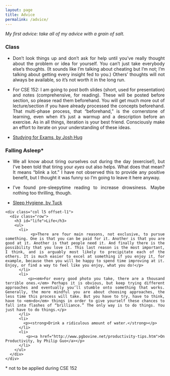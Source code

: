 ```yaml
---
layout: page
title: Advice
permalink: /advice/
---
```


_My first advice: take all of my advice with a grain of salt._

<div style="text-align: justify">
  <div class="row">
    <div class="col l5">
      <div class="row">
        <div class="col">
          <h3 id="class">Class</h3>
          <ul>
            <li>
              <p>Don’t look things up and don’t ask for help until you’ve really thought about the problem or idea for yourself. You can’t just take everybody else’s thoughts. (It sounds like I’m talking about cheating but I’m not; I’m talking about getting every insight fed to you.) Others’ thoughts will not always be available, so it’s not worth it in the long run.</p>
            </li>
            <li>
              <p>For CSE 152: I am going to post both slides (short, used for presentation) and notes (comprehensive, for reading). These will be posted before section, so please read them beforehand. You will get much more out of lecture/section if you have already processed the concepts beforehand. That multi-phase process, that “beforehand,” is the cornerstone of learning, even when it’s just a warmup and a description before an exercise. As in all things, iteration is your best friend. Consciously make an effort to iterate on your understanding of these ideas.</p>
            </li>
            <li>
              <p><a href="http://datastructur.es/sp17/materials/guides/study-guide.html">Studying for Exams, by Josh Hug</a></p>
            </li>
          </ul>
        </div>
      </div>
      <div class="row">
        <div class="col">
          <h3 id="falling-asleep">Falling Asleep*</h3>
          <ul>
            <li>
              <p>We all know about tiring ourselves out during the day (exercise!), but I’ve been told that tiring your <em>eyes</em> out also helps. What does that mean? It means “blink a lot.” I have not observed this to provide any positive benefit, but I thought it was funny so I’m going to leave it here anyway.</p>
            </li>
            <li>
              <p>I’ve found pre-sleepytime reading to increase drowsiness. Maybe nothing too thrilling, though.</p>
            </li>
            <li>
              <p><a href="https://www.tuck.com/sleep-hygiene/">Sleep Hygiene, by Tuck</a></p>
            </li>
          </ul>
        </div>
      </div>
    </div>

    <div class="col l5 offset-l1">
      <div class="row">
        <h3 id="life">Life</h3>
        <ul>
          <li>
            <p>There are four main reasons, not exclusive, to pursue something. One is that you can be paid for it. Another is that you are good at it. Another is that people need it. And finally there is the possibility that you love it. This last reason is the most important, I think, and is arguably most likely to precipitate each of the others. It is much easier to excel at something if you enjoy it, for example, because then you will be happy to spend time improving at it. Enjoy, or find a way to feel like you enjoy, what you do!</p>
          </li>
          <li>
            <p><em>For every good photo you take, there are a thousand terrible ones.</em> Perhaps it is obvious, but keep trying different approaches and eventually you’ll stumble onto something that works. Generally, the more mindful you are about choosing approaches, the less time this process will take. But you have to try, have to think, have to <em>do</em> things in order to give yourself these chances to fall into flashes of “brilliance.” The only way is to do things. You just have to do things.</p>
          </li>
          <li>
            <p><strong>Drink a ridiculous amount of water.</strong></p>
          </li>
          <li>
            <p><a href="http://www.pgbovine.net/productivity-tips.htm">On Productivity, by Philip Guo</a></p>
          </li>
        </ul>
      </div>
    </div>
  </div>
</div>

<p>* not to be applied during CSE 152</p>
